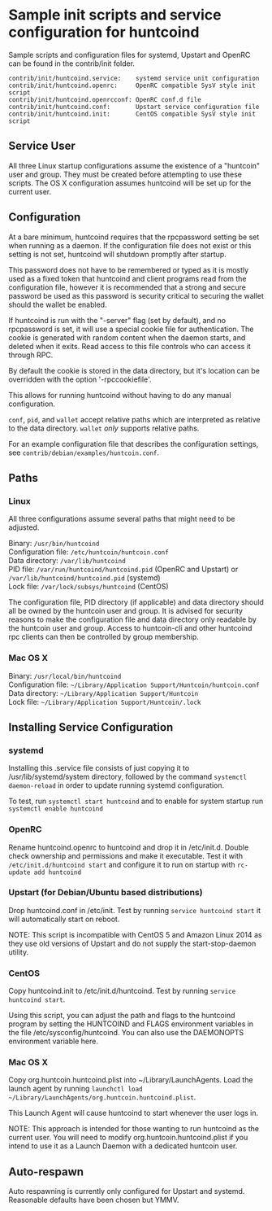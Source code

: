 Sample init scripts and service configuration for huntcoind
==========================================================

Sample scripts and configuration files for systemd, Upstart and OpenRC
can be found in the contrib/init folder.

    contrib/init/huntcoind.service:    systemd service unit configuration
    contrib/init/huntcoind.openrc:     OpenRC compatible SysV style init script
    contrib/init/huntcoind.openrcconf: OpenRC conf.d file
    contrib/init/huntcoind.conf:       Upstart service configuration file
    contrib/init/huntcoind.init:       CentOS compatible SysV style init script

Service User
---------------------------------

All three Linux startup configurations assume the existence of a "huntcoin" user
and group.  They must be created before attempting to use these scripts.
The OS X configuration assumes huntcoind will be set up for the current user.

Configuration
---------------------------------

At a bare minimum, huntcoind requires that the rpcpassword setting be set
when running as a daemon.  If the configuration file does not exist or this
setting is not set, huntcoind will shutdown promptly after startup.

This password does not have to be remembered or typed as it is mostly used
as a fixed token that huntcoind and client programs read from the configuration
file, however it is recommended that a strong and secure password be used
as this password is security critical to securing the wallet should the
wallet be enabled.

If huntcoind is run with the "-server" flag (set by default), and no rpcpassword is set,
it will use a special cookie file for authentication. The cookie is generated with random
content when the daemon starts, and deleted when it exits. Read access to this file
controls who can access it through RPC.

By default the cookie is stored in the data directory, but it's location can be overridden
with the option '-rpccookiefile'.

This allows for running huntcoind without having to do any manual configuration.

`conf`, `pid`, and `wallet` accept relative paths which are interpreted as
relative to the data directory. `wallet` *only* supports relative paths.

For an example configuration file that describes the configuration settings,
see `contrib/debian/examples/huntcoin.conf`.

Paths
---------------------------------

### Linux

All three configurations assume several paths that might need to be adjusted.

Binary:              `/usr/bin/huntcoind`  
Configuration file:  `/etc/huntcoin/huntcoin.conf`  
Data directory:      `/var/lib/huntcoind`  
PID file:            `/var/run/huntcoind/huntcoind.pid` (OpenRC and Upstart) or `/var/lib/huntcoind/huntcoind.pid` (systemd)  
Lock file:           `/var/lock/subsys/huntcoind` (CentOS)  

The configuration file, PID directory (if applicable) and data directory
should all be owned by the huntcoin user and group.  It is advised for security
reasons to make the configuration file and data directory only readable by the
huntcoin user and group.  Access to huntcoin-cli and other huntcoind rpc clients
can then be controlled by group membership.

### Mac OS X

Binary:              `/usr/local/bin/huntcoind`  
Configuration file:  `~/Library/Application Support/Huntcoin/huntcoin.conf`  
Data directory:      `~/Library/Application Support/Huntcoin`  
Lock file:           `~/Library/Application Support/Huntcoin/.lock`  

Installing Service Configuration
-----------------------------------

### systemd

Installing this .service file consists of just copying it to
/usr/lib/systemd/system directory, followed by the command
`systemctl daemon-reload` in order to update running systemd configuration.

To test, run `systemctl start huntcoind` and to enable for system startup run
`systemctl enable huntcoind`

### OpenRC

Rename huntcoind.openrc to huntcoind and drop it in /etc/init.d.  Double
check ownership and permissions and make it executable.  Test it with
`/etc/init.d/huntcoind start` and configure it to run on startup with
`rc-update add huntcoind`

### Upstart (for Debian/Ubuntu based distributions)

Drop huntcoind.conf in /etc/init.  Test by running `service huntcoind start`
it will automatically start on reboot.

NOTE: This script is incompatible with CentOS 5 and Amazon Linux 2014 as they
use old versions of Upstart and do not supply the start-stop-daemon utility.

### CentOS

Copy huntcoind.init to /etc/init.d/huntcoind. Test by running `service huntcoind start`.

Using this script, you can adjust the path and flags to the huntcoind program by
setting the HUNTCOIND and FLAGS environment variables in the file
/etc/sysconfig/huntcoind. You can also use the DAEMONOPTS environment variable here.

### Mac OS X

Copy org.huntcoin.huntcoind.plist into ~/Library/LaunchAgents. Load the launch agent by
running `launchctl load ~/Library/LaunchAgents/org.huntcoin.huntcoind.plist`.

This Launch Agent will cause huntcoind to start whenever the user logs in.

NOTE: This approach is intended for those wanting to run huntcoind as the current user.
You will need to modify org.huntcoin.huntcoind.plist if you intend to use it as a
Launch Daemon with a dedicated huntcoin user.

Auto-respawn
-----------------------------------

Auto respawning is currently only configured for Upstart and systemd.
Reasonable defaults have been chosen but YMMV.
